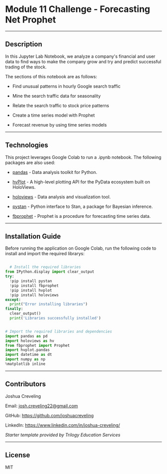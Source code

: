 # Module 11 Challenge - Forecasting Net Prophet

---

## Description

In this Jupyter Lab Notebook, we analyze a company's financial and user data to find ways to make the company grow and try and predict successful trading of the stock.   

The sections of this notebook are as follows: 

* Find unusual patterns in hourly Google search traffic

* Mine the search traffic data for seasonality

* Relate the search traffic to stock price patterns

* Create a time series model with Prophet

* Forecast revenue by using time series models

---

## Technologies

This project leverages Google Colab to run a .ipynb notebook.  The following packages are also used: 

* [pandas](https://github.com/pandas-dev/pandas) - Data analysis toolkit for Python.

* [hvPlot](https://github.com/holoviz/hvplot) - A high-level plotting API for the PyData ecosystem built on HoloViews.

* [holoviews](https://github.com/holoviz/holoviews) - Data analysis and visualization tool. 

* [pystan](https://github.com/stan-dev/pystan) - Python interface to Stan, a package for Bayesian inference.

* [fbprophet](https://github.com/facebook/prophet) - Prophet is a procedure for forecasting time series data.

---

## Installation Guide

Before running the application on Google Colab, run the following code to install and import the required librarys:

```python

  # Install the required libraries
from IPython.display import clear_output
try:
  !pip install pystan
  !pip install fbprophet
  !pip install hvplot
  !pip install holoviews
except:
  print("Error installing libraries")
finally:
  clear_output()
  print('Libraries successfully installed')
```
```python

# Import the required libraries and dependencies
import pandas as pd
import holoviews as hv
from fbprophet import Prophet
import hvplot.pandas
import datetime as dt
import numpy as np
%matplotlib inline
```

---

## Contributors

Joshua Creveling

Email: josh.creveling22@gmail.com

GitHub: https://github.com/joshuacreveling

LinkedIn: https://www.linkedin.com/in/joshua-creveling/

*Starter template provided by Trilogy Education Services*

---

## License

MIT